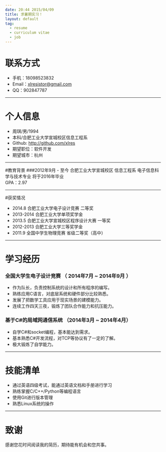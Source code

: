 ```yaml
---
date: 20:44 2015/04/09
title: 求暑期实习！
layout: default
tag:
  - resume
  - curriculum vitae
  - job  
---
```


# 联系方式
- 手机：18098523832
- Email：xlresistor@gmail.com
- QQ：902847787

---

# 个人信息

 - 周琪/男/1994 
 - 本科/合肥工业大学宣城校区信息工程系 
 - Github: http://github.com/xlres
 - 期望职位：软件开发
 - 期望城市：杭州

---

#教育背景
###2012年9月 - 至今 合肥工业大学宣城校区
信息工程系 电子信息科学与技术专业 将于2016年毕业  
GPA：2.97   

---

#获奖情况     
     

- 2014.8 	合肥工业大学电子设计竞赛 二等奖   
- 2013-2014 合肥工业大学单项奖学金   
- 2013.5  合肥工业大学宣城校区程序设计大赛 一等奖   
- 2012-2013 合肥工业大学三等奖学金   
- 2011.9  全国中学生物理竞赛 省级二等奖（高中）   

---

# 学习经历

### 全国大学生电子设计竞赛  （ 2014年7月 ~ 2014年9月 ）   

- 作为队长，负责控制系统的设计和所有程序的编写。     
- 熟练应用C语言，对底层系统和硬件部分比较熟悉。  
- 发展了把数学工具应用于现实场景的建模能力。
- 连续工作四天三夜，锻炼了团队合作能力和抗压能力。   


### 基于C#的局域网通信系统  （2014年3月 ~ 2014年4月）   

- 自学C#和socket编程，基本能达到需求。   
- 基本熟悉C#开发流程，对TCP等协议有了一定的了解。
- 极大锻炼了自学能力。


---

# 技能清单

- 通过英语四级考试，能通过英语文档和手册进行学习
- 熟练掌握C/C++/Python等编程语言
- 使用Git进行版本管理
- 熟悉Linux系统的操作



---

# 致谢
感谢您花时间阅读我的简历，期待能有机会和您共事。
